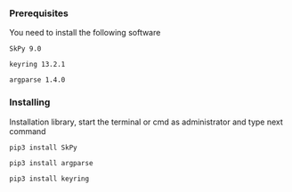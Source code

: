 ### Prerequisites

You need to install the following software 

```
SkPy 9.0
```
```
keyring 13.2.1 
```
```
argparse 1.4.0
````

### Installing

Installation library, start the terminal or cmd as administrator and type next command

```
pip3 install SkPy
```

```
pip3 install argparse
```

```
pip3 install keyring

```
